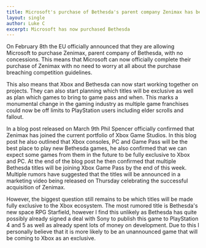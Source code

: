 ```yaml
---
title: Microsoft's purchase of Bethesda's parent company Zenimax has been approved
layout: single
author: Luke C
excerpt: Microsoft has now purchased Bethesda
---
```


On February 8th  the EU officially announced that they are allowing Microsoft to purchase Zenimax, parent company of Bethesda, with no concessions. This means that Microsoft can now officially complete their purchase of Zenimax with no need to worry at all about the purchase breaching competition guidelines.

This also means that Xbox and Bethesda can now start working together on projects. They can also start planning which titles will be exclusive as well as plan which games to bring to game pass and when. This marks a monumental change in the gaming industry as multiple game franchises could now be off limits to PlayStation users including elder scrolls and fallout.

In a blog post released on March 9th Phil Spencer officially confirmed that Zenimax has joined the current portfolio of Xbox Game Studios. In this blog post he also outlined that Xbox consoles, PC and Game Pass will be the best place to play new Bethesda games, he also confirmed that we can expect some games from them in the future to be fully exclusive to Xbox and PC. At the end of the blog post he then confirmed that multiple Bethesda titles will be joining Xbox Game Pass by the end of this week. Multiple rumors have suggested that the titles will be announced in a marketing video being released on Thursday celebrating the successful acquisition of Zenimax.

However, the biggest question still remains to be which titles will be made fully exclusive to the Xbox ecosystem. The most rumored title is Bethesda's new space RPG Starfield, however I find this unlikely as Bethesda has quite possibly already signed a deal with Sony to publish this game to PlayStation 4 and 5 as well as already spent lots of money on development. Due to this I personally believe that it is more likely to be an unannounced game that will be coming to Xbox as an exclusive.
